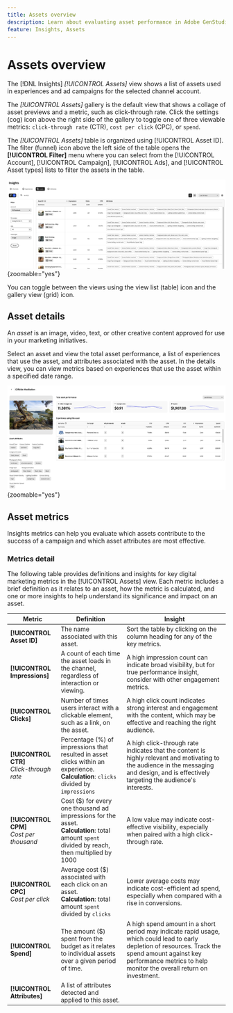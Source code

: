 ```yaml
---
title: Assets overview
description: Learn about evaluating asset performance in Adobe GenStudio for Performance Marketing.
feature: Insights, Assets
---
```

# Assets overview

The [!DNL Insights] _[!UICONTROL Assets]_ view shows a list of assets used in experiences and ad campaigns for the selected channel account.

The _[!UICONTROL Assets]_ gallery is the default view that shows a collage of asset previews and a metric, such as click-through rate. Click the settings (cog) icon above the right side of the gallery to toggle one of three viewable metrics: `click-through rate` (CTR), `cost per click` (CPC), or `spend`.

The _[!UICONTROL Assets]_ table is organized using [!UICONTROL Asset ID]. The filter (funnel) icon above the left side of the table opens the **[!UICONTROL Filter]** menu where you can select from the [!UICONTROL Account], [!UICONTROL Campaign], [!UICONTROL Ads], and [!UICONTROL Asset types] lists to filter the assets in the table.

![Assets filter and table](/help/assets/insights-assets-filter.png){zoomable="yes"}

You can toggle between the views using the view list (table) icon and the gallery view (grid) icon.

## Asset details

An _asset_ is an image, video, text, or other creative content approved for use in your marketing initiatives.

Select an asset and view the total asset performance, a list of experiences that use the asset, and attributes associated with the asset. In the details view, you can view metrics based on experiences that use the asset within a specified date range.

![Asset details](/help/assets/insights-asset-details.png){zoomable="yes"}

## Asset metrics

Insights metrics can help you evaluate which assets contribute to the success of a campaign and which asset attributes are most effective.

### Metrics detail

The following table provides definitions and insights for key digital marketing metrics in the [!UICONTROL Assets] view. Each metric includes a brief definition as it relates to an asset, how the metric is calculated, and one or more insights to help understand its significance and impact on an asset.

| Metric                 | Definition                    | Insight                          |
| ---------------------- | ----------------------------- | -------------------------------- |
| **[!UICONTROL Asset ID]**  | The name associated with this asset. | Sort the table by clicking on the column heading for any of the key metrics. |
| **[!UICONTROL Impressions]** | A count of each time the asset loads in the channel, regardless of interaction or viewing. | A high impression count can indicate broad visibility, but for true performance insight, consider with other engagement metrics. |
| **[!UICONTROL Clicks]**      | Number of times users interact with a clickable element, such as a link, on the asset. | A high click count indicates strong interest and engagement with the content, which may be effective and reaching the right audience. |
| **[!UICONTROL CTR]**<br>_Click-through rate_ | Percentage (%) of impressions that resulted in asset clicks within an experience.<br>**Calculation**: `clicks` divided by `impressions` | A high click-through rate indicates that the content is highly relevant and motivating to the audience in the messaging and design, and is effectively targeting the audience's interests. |
| **[!UICONTROL CPM]**<br>_Cost per thousand_ | Cost ($) for every one thousand ad impressions for the asset.<br>**Calculation**: total amount `spent` divided by reach, then multiplied by 1000  | A low value may indicate cost-effective visibility, especially when paired with a high click-through rate. |
| **[!UICONTROL CPC]**<br>_Cost per click_ | Average cost ($) associated with each click on an asset.<br>**Calculation**: total amount `spent` divided by `clicks` | Lower average costs may indicate cost-efficient ad spend, especially when compared with a rise in conversions. |
| **[!UICONTROL Spend]**       | The amount ($) spent from the budget as it relates to individual assets over a given period of time. | A high spend amount in a short period may indicate rapid usage, which could lead to early depletion of resources. Track the spend amount against key performance metrics to help monitor the overall return on investment. |
| **[!UICONTROL Attributes]**  | A list of attributes detected and applied to this asset. | |
